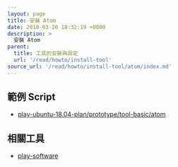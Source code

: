 ```yaml
---
layout: page
title: 安裝 Atom
date: 2018-03-20 18:32:19 +0800
description: >
  安裝 Atom
parent:
  title: 工具的安裝與設定
  url: '/read/howto/install-tool'
source_url: '/read/howto/install-tool/atom/index.md'
---
```



## 範例 Script

* [play-ubuntu-18.04-plan/prototype/tool-basic/atom](https://github.com/samwhelp/play-ubuntu-18.04-plan/tree/master/prototype/tool-basic/atom)


## 相關工具

* [play-software](https://github.com/samwhelp/play-ubuntu-18.04-plan/tree/master/plan/tool-full/play-software)
